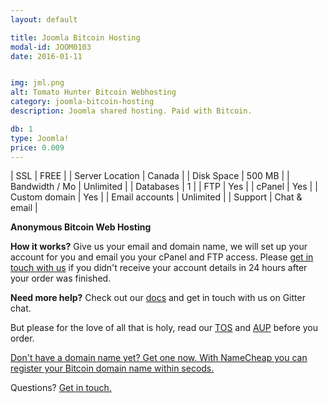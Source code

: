 ```yaml
---
layout: default

title: Joomla Bitcoin Hosting
modal-id: JOOM0103
date: 2016-01-11


img: jml.png
alt: Tomato Hunter Bitcoin Webhosting
category: joomla-bitcoin-hosting
description: Joomla shared hosting. Paid with Bitcoin.

db: 1
type: Joomla!
price: 0.009
---
```



| SSL | <span>FREE</span> |
| Server Location | Canada |
| Disk Space | 500 MB |
| Bandwidth / Mo | Unlimited |
| Databases | 1 |
| FTP | Yes |
| cPanel | Yes |
| Custom domain | Yes |
| Email accounts | Unlimited |
| Support | Chat & email |


**Anonymous Bitcoin Web Hosting**

**How it works?** Give us your email and domain name, we will set up your account for you and email you your cPanel and FTP access. Please [get in touch with us](mailto:tomatohunter@tutanota.com) if you didn't receive your account details in 24 hours after your order was finished.

**Need more help?** Check out our [docs](/docs/) and get in touch with us on Gitter chat.

But please for the love of all that is holy, read our [TOS](/tos/) and [AUP](/aup/) before you order.

<a target="_blank" href="https://www.namecheap.com/?aff=96621" rel="nofollow">Don't have a domain name yet? Get one now. With NameCheap you can register your Bitcoin domain name within secods.</a>

Questions? [Get in touch.](/#contact)
